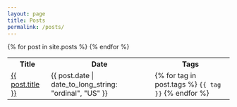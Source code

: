 ```yaml
---
layout: page
title: Posts
permalink: /posts/
---
```


<table>
  <tr>
    <th>Title</th>
    <th>Date</th>
    <th>Tags</th>
  </tr>
  {% for post in site.posts %}
    <tr>
    <td> <a href="{{ post.url }}">{{ post.title }}</a> </td>
    <td> {{ post.date | date_to_long_string: "ordinal", "US" }} </td>
    <td>
    {% for tag in post.tags %}
      <code class="tag">{{ tag }}</code>
    {% endfor %}
    </td>
    </tr>
  {% endfor %}
</table>
